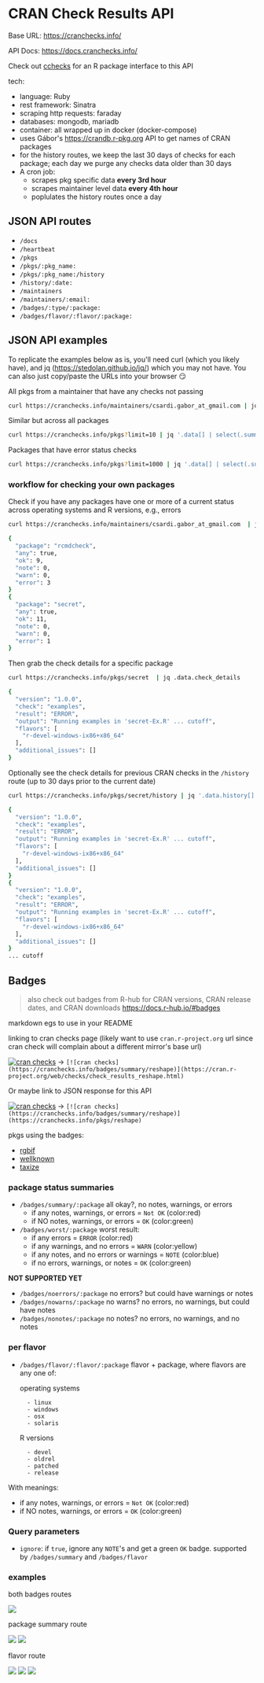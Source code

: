 CRAN Check Results API
======================

Base URL: <https://cranchecks.info/>

API Docs: <https://docs.cranchecks.info/>

Check out [cchecks][] for an R package interface to this API

tech:

* language: Ruby
* rest framework: Sinatra
* scraping http requests: faraday
* databases: mongodb, mariadb
* container: all wrapped up in docker (docker-compose)
* uses Gábor's <https://crandb.r-pkg.org> API to get names of CRAN packages
* for the history routes, we keep the last 30 days of checks for each package; each day we purge any checks data older than 30 days
* A cron job:
    * scrapes pkg specific data __every 3rd hour__ 
    * scrapes maintainer level data __every 4th hour__
    * poplulates the history routes once a day

## JSON API routes

- `/docs`
- `/heartbeat`
- `/pkgs`
- `/pkgs/:pkg_name:`
- `/pkgs/:pkg_name:/history`
- `/history/:date:`
- `/maintainers`
- `/maintainers/:email:`
- `/badges/:type/:package:`
- `/badges/flavor/:flavor/:package:`

## JSON API examples

To replicate the examples below as is, you'll need curl (which you likely have), and jq (<https://stedolan.github.io/jq/>) which you may not have. You can also just copy/paste the URLs into your browser 😏

All pkgs from a maintainer that have any checks not passing

```sh
curl https://cranchecks.info/maintainers/csardi.gabor_at_gmail.com | jq '.data.table[] | select(.any) | .package'
```

Similar but across all packages

```sh
curl https://cranchecks.info/pkgs?limit=10 | jq '.data[] | select(.summary.any) | .package'
```

Packages that have error status checks

```sh
curl https://cranchecks.info/pkgs?limit=1000 | jq '.data[] | select(.summary.error > 0) | .package'
```

### workflow for checking your own packages

Check if you have any packages have one or more of a current status across operating systems and R versions, e.g., errors

```sh
curl https://cranchecks.info/maintainers/csardi.gabor_at_gmail.com  | jq '.data.table[] | select(.error > 0)'
```

```sh
{
  "package": "rcmdcheck",
  "any": true,
  "ok": 9,
  "note": 0,
  "warn": 0,
  "error": 3
}
{
  "package": "secret",
  "any": true,
  "ok": 11,
  "note": 0,
  "warn": 0,
  "error": 1
}
```

Then grab the check details for a specific package

```sh
curl https://cranchecks.info/pkgs/secret  | jq .data.check_details
```

```sh
{
  "version": "1.0.0",
  "check": "examples",
  "result": "ERROR",
  "output": "Running examples in 'secret-Ex.R' ... cutoff",
  "flavors": [
    "r-devel-windows-ix86+x86_64"
  ],
  "additional_issues": []
}
```

Optionally see the check details for previous CRAN checks in the `/history` route (up to 30 days prior to the current date)

```sh
curl https://cranchecks.info/pkgs/secret/history | jq '.data.history[].check_details'
```

```sh
{
  "version": "1.0.0",
  "check": "examples",
  "result": "ERROR",
  "output": "Running examples in 'secret-Ex.R' ... cutoff",
  "flavors": [
    "r-devel-windows-ix86+x86_64"
  ],
  "additional_issues": []
}
{
  "version": "1.0.0",
  "check": "examples",
  "result": "ERROR",
  "output": "Running examples in 'secret-Ex.R' ... cutoff",
  "flavors": [
    "r-devel-windows-ix86+x86_64"
  ],
  "additional_issues": []
}
... cutoff
```


## Badges

> also check out badges from R-hub for CRAN versions, CRAN release dates, and CRAN downloads <https://docs.r-hub.io/#badges>

markdown egs to use in your README

linking to cran checks page (likely want to use `cran.r-project.org` url since cran check will complain about a different mirror's base url)

[![cran checks](https://cranchecks.info/badges/summary/reshape)](https://cran.r-project.org/web/checks/check_results_reshape.html) -> `[![cran checks](https://cranchecks.info/badges/summary/reshape)](https://cran.r-project.org/web/checks/check_results_reshape.html)`

Or maybe link to JSON response for this API

[![cran checks](https://cranchecks.info/badges/summary/reshape)](https://cranchecks.info/pkgs/reshape) -> `[![cran checks](https://cranchecks.info/badges/summary/reshape)](https://cranchecks.info/pkgs/reshape)`

pkgs using the badges:

- [rgbif](https://github.com/ropensci/rgbif#rgbif)
- [wellknown](https://github.com/ropensci/wellknown#wellknown)
- [taxize](https://github.com/ropensci/taxize#taxize)

### package status summaries

- `/badges/summary/:package` all okay?, no notes, warnings, or errors
    - if any notes, warnings, or errors = `Not OK` (color:red)
    - if NO notes, warnings, or errors = `OK` (color:green)
- `/badges/worst/:package` worst result:
    - if any errors = `ERROR` (color:red)
    - if any warnings, and no errors = `WARN` (color:yellow)
    - if any notes, and no errors or warnings = `NOTE` (color:blue)
    - if no errors, warnings, or notes = `OK` (color:green)

__NOT SUPPORTED YET__

- `/badges/noerrors/:package` no errors? but could have warnings or notes 
- `/badges/nowarns/:package` no warns? no errors, no warnings, but could have notes
- `/badges/nonotes/:package` no notes? no errors, no warnings, and no notes

### per flavor

- `/badges/flavor/:flavor/:package` flavor + package, where flavors are any one of:

    operating systems 

        - linux
        - windows
        - osx
        - solaris

    R versions

        - devel
        - oldrel
        - patched
        - release

With meanings:

- if any notes, warnings, or errors = `Not OK` (color:red)
- if NO notes, warnings, or errors = `OK` (color:green)

### Query parameters

- `ignore`: if `true`, ignore any `NOTE`'s and get a green `OK` badge. supported by `/badges/summary` and `/badges/flavor`

### examples

both badges routes

![](svgs/unknown.svg)

package summary route

![](svgs/ok.svg)
![](svgs/notok.svg)

flavor route

![](svgs/note.svg)
![](svgs/warn.svg)
![](svgs/error.svg)


[cchecks]: https://github.com/ropensci/cchecks
